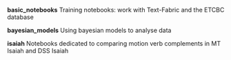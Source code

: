 **basic_notebooks**
Training notebooks: work with Text-Fabric and the ETCBC database 

**bayesian_models**
Using bayesian models to analyse data

**isaiah**
Notebooks dedicated to comparing motion verb complements in MT Isaiah and DSS Isaiah


